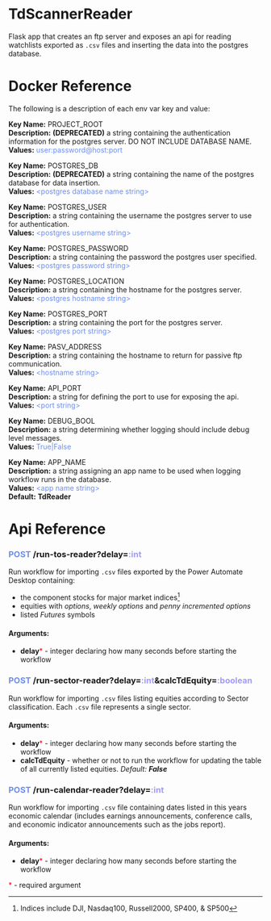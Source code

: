 # TdScannerReader

Flask app that creates an ftp server and exposes an api for reading watchlists exported as `.csv` files and inserting the data into the postgres database.

# Docker Reference

The following is a description of each env var key and value:

**Key Name:** PROJECT_ROOT \
**Description:** **(DEPRECATED)** a string containing the authentication information for the postgres server. DO NOT INCLUDE DATABASE NAME. \
**Values:** <span style="color:#6C8EEF">user:password@host:port</span>

**Key Name:** POSTGRES_DB \
**Description:** **(DEPRECATED)** a string containing the name of the postgres database for data insertion. \
**Values:** <span style="color:#6C8EEF">\<postgres database name string></span>

**Key Name:** POSTGRES_USER \
**Description:**  a string containing the username the postgres server to use for authentication. \
**Values:** <span style="color:#6C8EEF">\<postgres username string></span>

**Key Name:** POSTGRES_PASSWORD \
**Description:** a string containing the password the postgres user specified. \
**Values:** <span style="color:#6C8EEF">\<postgres password string></span>

**Key Name:** POSTGRES_LOCATION \
**Description:** a string containing the hostname for the postgres server. \
**Values:** <span style="color:#6C8EEF">\<postgres hostname string></span>

**Key Name:** POSTGRES_PORT \
**Description:** a string containing the port for the postgres server. \
**Values:** <span style="color:#6C8EEF">\<postgres port string></span>

**Key Name:** PASV_ADDRESS \
**Description:** a string containing the hostname to return for passive ftp communication. \
**Values:** <span style="color:#6C8EEF">\<hostname string></span>

**Key Name:** API_PORT \
**Description:** a string for defining the port to use for exposing the api. \
**Values:** <span style="color:#6C8EEF">\<port string></span>

**Key Name:** DEBUG_BOOL \
**Description:** a string determining whether logging should include debug level messages. \
**Values:** <span style="color:#6C8EEF">True|False</span>

**Key Name:** APP_NAME \
**Description:** a string assigning an app name to be used when logging workflow runs in the database. \
**Values:** <span style="color:#6C8EEF">\<app name string></span>\
**Default:** **TdReader**

# Api Reference

[comment]: <> (First Command)
### <span style="color:#6C8EEF">**POST**</span> /run-tos-reader?delay=<span style="color:#a29bfe">**:int**</span>
Run workflow for importing `.csv` files exported by the Power Automate Desktop containing: 
* the component stocks for major market indices[^1]
* equities with *options*, *weekly options* and *penny incremented options* 
* listed *Futures* symbols

#### **Arguments:**
- **delay**<span style="color:red">*</span> - integer declaring how many seconds before starting the workflow

[comment]: <> (Second Command)
### <span style="color:#6C8EEF">**POST**</span> /run-sector-reader?delay=<span style="color:#a29bfe">**:int**</span>&calcTdEquity=<span style="color:#a29bfe">**:boolean**</span>
Run workflow for importing `.csv` files listing equities according to Sector classification. Each `.csv` file represents a single sector. 
#### **Arguments:**
- **delay**<span style="color:red">*</span> - integer declaring how many seconds before starting the workflow
- **calcTdEquity** - whether or not to run the workflow for updating the table of all currently listed equities. *Default:* ***False***

[comment]: <> (Third Command)
### <span style="color:#6C8EEF">**POST**</span> /run-calendar-reader?delay=<span style="color:#a29bfe">**:int**</span>
Run workflow for importing `.csv` file containing dates listed in this years economic calendar (includes earnings announcements, conference calls, and economic indicator announcements such as the jobs report).
#### **Arguments:**
- **delay**<span style="color:red">*</span> - integer declaring how many seconds before starting the workflow

<span style="color:red">*</span> - required argument
[^1]: Indices include DJI, Nasdaq100, Russell2000, SP400, & SP500

